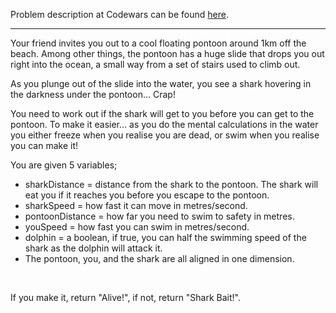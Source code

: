 Problem description at Codewars can be found
[here](https://www.codewars.com/kata/57e921d8b36340f1fd000059/train/python).

-------------

Your friend invites you out to a cool floating pontoon around 1km off the beach. Among other things,
the pontoon has a huge slide that drops you out right into the ocean, a small way from a set of
stairs used to climb out.
<br>

As you plunge out of the slide into the water, you see a shark hovering in the darkness under the
pontoon... Crap!
<br>

You need to work out if the shark will get to you before you can get to the pontoon. To make it
easier... as you do the mental calculations in the water you either freeze when you realise you are
dead, or swim when you realise you can make it!
<br>

You are given 5 variables;
* sharkDistance = distance from the shark to the pontoon. The shark will eat you if it reaches you
  before you escape to the pontoon.
* sharkSpeed = how fast it can move in metres/second.
* pontoonDistance = how far you need to swim to safety in metres.
* youSpeed = how fast you can swim in metres/second.
* dolphin = a boolean, if true, you can half the swimming speed of the shark as the dolphin will
  attack it.
* The pontoon, you, and the shark are all aligned in one dimension.
<br>

If you make it, return "Alive!", if not, return "Shark Bait!".
